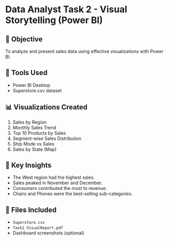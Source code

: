 # Data Analyst Task 2 - Visual Storytelling (Power BI)

## 📌 Objective
To analyze and present sales data using effective visualizations with Power BI.

## 🧰 Tools Used
- Power BI Desktop
- Superstore.csv dataset

## 📊 Visualizations Created
1. Sales by Region
2. Monthly Sales Trend
3. Top 10 Products by Sales
4. Segment-wise Sales Distribution
5. Ship Mode vs Sales
6. Sales by State (Map)

## 🧠 Key Insights
- The West region had the highest sales.
- Sales peaked in November and December.
- Consumers contributed the most to revenue.
- Chairs and Phones were the best-selling sub-categories.

## 📎 Files Included
- `Superstore.csv`
- `Task2_VisualReport.pdf`
- Dashboard screenshots (optional)

